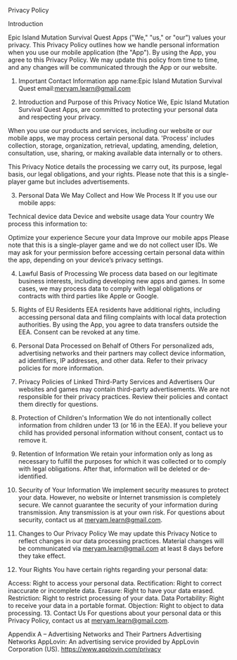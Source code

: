 Privacy Policy


Introduction

Epic Island Mutation Survival Quest Apps ("We," "us," or "our") values your privacy. This Privacy Policy outlines how we handle personal information when you use our mobile application (the "App"). By using the App, you agree to this Privacy Policy. We may update this policy from time to time, and any changes will be communicated through the App or our website.

1. Important Contact Information
app name:Epic Island Mutation Survival Quest
email:meryam.learn@gmail.com

3. Introduction and Purpose of this Privacy Notice
We, Epic Island Mutation Survival Quest Apps, are committed to protecting your personal data and respecting your privacy.

When you use our products and services, including our website <domain> or our mobile apps, we may process certain personal data. 'Process' includes collection, storage, organization, retrieval, updating, amending, deletion, consultation, use, sharing, or making available data internally or to others.

This Privacy Notice details the processing we carry out, its purpose, legal basis, our legal obligations, and your rights. Please note that this is a single-player game but includes advertisements.

3. Personal Data We May Collect and How We Process It
If you use our mobile apps:

Technical device data
Device and website usage data
Your country
We process this information to:

Optimize your experience
Secure your data
Improve our mobile apps
Please note that this is a single-player game and we do not collect user IDs. We may ask for your permission before accessing certain personal data within the app, depending on your device’s privacy settings.

4. Lawful Basis of Processing
We process data based on our legitimate business interests, including developing new apps and games. In some cases, we may process data to comply with legal obligations or contracts with third parties like Apple or Google.

5. Rights of EU Residents
EEA residents have additional rights, including accessing personal data and filing complaints with local data protection authorities. By using the App, you agree to data transfers outside the EEA. Consent can be revoked at any time.

6. Personal Data Processed on Behalf of Others
For personalized ads, advertising networks and their partners may collect device information, ad identifiers, IP addresses, and other data. Refer to their privacy policies for more information.

7. Privacy Policies of Linked Third-Party Services and Advertisers
Our websites and games may contain third-party advertisements. We are not responsible for their privacy practices. Review their policies and contact them directly for questions.

8. Protection of Children's Information
We do not intentionally collect information from children under 13 (or 16 in the EEA). If you believe your child has provided personal information without consent, contact us to remove it.

9. Retention of Information
We retain your information only as long as necessary to fulfill the purposes for which it was collected or to comply with legal obligations. After that, information will be deleted or de-identified.

10. Security of Your Information
We implement security measures to protect your data. However, no website or Internet transmission is completely secure. We cannot guarantee the security of your information during transmission. Any transmission is at your own risk. For questions about security, contact us at meryam.learn@gmail.com.

11. Changes to Our Privacy Policy
We may update this Privacy Notice to reflect changes in our data processing practices. Material changes will be communicated via meryam.learn@gmail.com at least 8 days before they take effect.

12. Your Rights
You have certain rights regarding your personal data:

Access: Right to access your personal data.
Rectification: Right to correct inaccurate or incomplete data.
Erasure: Right to have your data erased.
Restriction: Right to restrict processing of your data.
Data Portability: Right to receive your data in a portable format.
Objection: Right to object to data processing.
13. Contact Us
For questions about your personal data or this Privacy Policy, contact us at meryam.learn@gmail.com.

Appendix A – Advertising Networks and Their Partners
Advertising Networks
AppLovin: An advertising service provided by AppLovin Corporation (US). https://www.applovin.com/privacy
